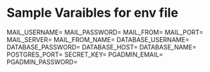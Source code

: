 # Sample Varaibles for env file
MAIL_USERNAME=
MAIL_PASSWORD=
MAIL_FROM=
MAIL_PORT=
MAIL_SERVER=
MAIL_FROM_NAME=
DATABASE_USERNAME=
DATABASE_PASSWORD=
DATABASE_HOST=
DATABASE_NAME=
POSTGRES_PORT=
SECRET_KEY=
PGADMIN_EMAIL=
PGADMIN_PASSWORD=